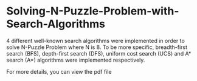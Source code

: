 # Solving-N-Puzzle-Problem-with-Search-Algorithms
4 different well-known search algorithms were implemented in order to solve N-Puzzle Problem where N is 8. To be more specific, breadth-first search (BFS), depth-first search (DFS), uniform cost search (UCS) and A* search (A*) algorithms were implemented respectively. 

For more details, you can view the pdf file
